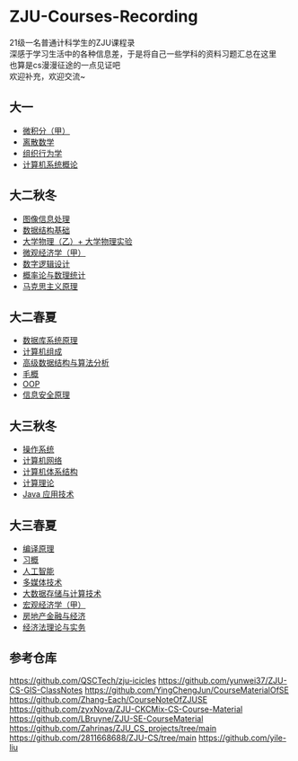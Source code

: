 # ZJU-Courses-Recording
21级一名普通计科学生的ZJU课程录  
深感于学习生活中的各种信息差，于是将自己一些学科的资料习题汇总在这里  
也算是cs漫漫征途的一点见证吧  
欢迎补充，欢迎交流~
## 大一
+ [微积分（甲）](https://github.com/Briscky/ZJU-Courses-Recording/tree/main/%E5%BE%AE%E7%A7%AF%E5%88%86%EF%BC%88%E7%94%B2%EF%BC%89)
+ [离散数学](https://github.com/Briscky/ZJU-Courses-Recording/tree/main/%E7%A6%BB%E6%95%A3%E6%95%B0%E5%AD%A6)
+ [组织行为学](https://github.com/Briscky/ZJU-Courses-Recording/tree/main/%E7%BB%84%E7%BB%87%E8%A1%8C%E4%B8%BA%E5%AD%A6)
+ [计算机系统概论](https://github.com/Briscky/ZJU-Courses-Recording/tree/main/%E8%AE%A1%E7%AE%97%E6%9C%BA%E7%B3%BB%E7%BB%9F%E6%A6%82%E8%AE%BA)
## 大二秋冬
+ [图像信息处理](https://github.com/Briscky/ZJU-Courses-Recording/tree/main/DIP)
+ [数据结构基础](https://github.com/Briscky/ZJU-Courses-Recording/tree/main/FDS)
+ [大学物理（乙）+ 大学物理实验](https://github.com/Briscky/ZJU-Courses-Recording/tree/main/FDS)
+ [微观经济学（甲）](https://github.com/Briscky/ZJU-Courses-Recording/tree/main/%E5%BE%AE%E8%A7%82%E7%BB%8F%E6%B5%8E%E5%AD%A6)
+ [数字逻辑设计](https://github.com/Briscky/ZJU-Courses-Recording/tree/main/%E6%95%B0%E5%AD%97%E9%80%BB%E8%BE%91%E8%AE%BE%E8%AE%A1)
+ [概率论与数理统计](https://github.com/Briscky/ZJU-Courses-Recording/tree/main/%E6%A6%82%E7%8E%87%E8%AE%BA%E4%B8%8E%E6%95%B0%E7%90%86%E7%BB%9F%E8%AE%A1)
+ [马克思主义原理](https://github.com/Briscky/ZJU-Courses-Recording/tree/main/%E9%A9%AC%E5%85%8B%E6%80%9D%E4%B8%BB%E4%B9%89%E5%8E%9F%E7%90%86)
## 大二春夏
+ [数据库系统原理](https://github.com/Briscky/ZJU-Courses-Recording/tree/main/%E6%95%B0%E6%8D%AE%E5%BA%93%E7%B3%BB%E7%BB%9F%E5%8E%9F%E7%90%86)
+ [计算机组成](https://github.com/Briscky/ZJU-Courses-Recording/tree/main/%E8%AE%A1%E7%AE%97%E6%9C%BA%E7%BB%84%E6%88%90)
+ [高级数据结构与算法分析](https://github.com/Briscky/ZJU-Courses-Recording/tree/main/ADS)
+ [毛概](https://github.com/Briscky/ZJU-Courses-Recording/tree/main/%E6%AF%9B%E6%A6%82)
+ [OOP](https://github.com/Briscky/ZJU-Courses-Recording/tree/main/OOP)
+ [信息安全原理](https://github.com/Briscky/ZJU-Courses-Recording/tree/main/%E4%BF%A1%E6%81%AF%E5%AE%89%E5%85%A8%E5%8E%9F%E7%90%86)
## 大三秋冬
+ [操作系统](https://github.com/Briscky/ZJU-Courses-Recording/tree/main/%E6%93%8D%E4%BD%9C%E7%B3%BB%E7%BB%9F)
+ [计算机网络](https://github.com/Briscky/ZJU-Courses-Recording/tree/main/%E8%AE%A1%E7%AE%97%E6%9C%BA%E7%BD%91%E7%BB%9C)
+ [计算机体系结构](https://github.com/Briscky/ZJU-Courses-Recording/tree/main/%E8%AE%A1%E7%AE%97%E6%9C%BA%E4%BD%93%E7%B3%BB%E7%BB%93%E6%9E%84)
+ [计算理论](https://github.com/Briscky/ZJU-Courses-Recording/tree/main/%E8%AE%A1%E7%AE%97%E7%90%86%E8%AE%BA)
+ [Java 应用技术](https://github.com/Briscky/ZJU-Courses-Recording/tree/main/Java%20%E5%BA%94%E7%94%A8%E6%8A%80%E6%9C%AF)
## 大三春夏
+ [编译原理](https://github.com/Briscky/ZJU-Courses-Recording/tree/main/%E7%BC%96%E8%AF%91%E5%8E%9F%E7%90%86)
+ [习概](https://github.com/Briscky/ZJU-Courses-Recording/tree/main/%E4%B9%A0%E6%A6%82)
+ [人工智能](https://github.com/Briscky/ZJU-Courses-Recording/tree/main/%E4%BA%BA%E5%B7%A5%E6%99%BA%E8%83%BD)
+ [多媒体技术](https://github.com/Briscky/ZJU-Courses-Recording/tree/main/%E5%A4%9A%E5%AA%92%E4%BD%93%E6%8A%80%E6%9C%AF)
+ [大数据存储与计算技术](https://github.com/Briscky/ZJU-Courses-Recording/tree/main/%E5%A4%A7%E6%95%B0%E6%8D%AE%E5%AD%98%E5%82%A8%E4%B8%8E%E8%AE%A1%E7%AE%97%E6%8A%80%E6%9C%AF)
+ [宏观经济学（甲）](https://github.com/Briscky/ZJU-Courses-Recording/tree/main/%E5%AE%8F%E8%A7%82%E7%BB%8F%E6%B5%8E%E5%AD%A6%EF%BC%88%E7%94%B2%EF%BC%89)
+ [房地产金融与经济](https://github.com/Briscky/ZJU-Courses-Recording/tree/main/%E6%88%BF%E5%9C%B0%E4%BA%A7%E9%87%91%E8%9E%8D%E4%B8%8E%E7%BB%8F%E6%B5%8E)
+ [经济法理论与实务](https://github.com/Briscky/ZJU-Courses-Recording/tree/main/%E7%BB%8F%E6%B5%8E%E6%B3%95%E7%90%86%E8%AE%BA%E4%B8%8E%E5%AE%9E%E5%8A%A1)
## 参考仓库
https://github.com/QSCTech/zju-icicles
https://github.com/yunwei37/ZJU-CS-GIS-ClassNotes
https://github.com/YingChengJun/CourseMaterialOfSE
https://github.com/Zhang-Each/CourseNoteOfZJUSE
https://github.com/zyxNova/ZJU-CKCMix-CS-Course-Material
https://github.com/LBruyne/ZJU-SE-CourseMaterial
https://github.com/Zahrinas/ZJU_CS_projects/tree/main
https://github.com/2811668688/ZJU-CS/tree/main
https://github.com/yile-liu
